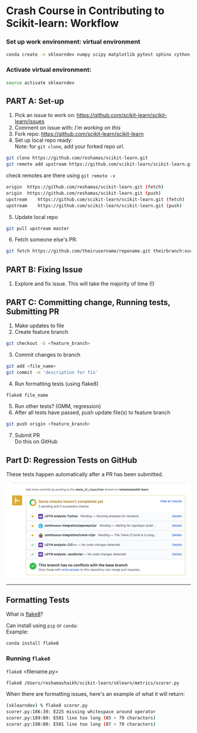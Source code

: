 # Crash Course in Contributing to Scikit-learn:  Workflow


### Set up work environment:  virtual environment
```bash
conda create -n sklearndev numpy scipy matplotlib pytest sphinx cython ipykernel
```
### Activate virtual environment:  
```bash
source activate sklearndev
```

## PART A:  Set-up

1.  Pick an issue to work on:  https://github.com/scikit-learn/scikit-learn/issues
2.  Comment on issue with:  *I'm working on this*
3.  Fork repo:  https://github.com/scikit-learn/scikit-learn
4.  Set up local repo ready:  
Note:  for `git clone`, add your forked repo url.  
```bash
git clone https://github.com/reshamas/scikit-learn.git
git remote add upstream https://github.com/scikit-learn/scikit-learn.git
```
check remotes are there using `git remote -v`
```bash
origin	https://github.com/reshamas/scikit-learn.git (fetch)
origin	https://github.com/reshamas/scikit-learn.git (push)
upstream	https://github.com/scikit-learn/scikit-learn.git (fetch)
upstream	https://github.com/scikit-learn/scikit-learn.git (push)
```
5.  Update local repo
```bash
git pull upstream master
```
6. Fetch someone else's PR:
```bash
git fetch https://github.com/theirusername/reponame.git theirbranch:ourbranch
```

## PART B:  Fixing Issue

1.  Explore and fix issue.  This will take the majority of time (!)


## PART C:  Committing change, Running tests, Submitting PR

1.  Make updates to file
2.  Create feature branch
```bash
git checkout -b <feature_branch>
```
3.  Commit changes to branch
```bash
git add <file_name>
git commit -m 'description for fix'
```
4.  Run formatting tests (using flake8)
```bash
flake8 file_name
```
5.  Run other tests?   (GMM, regression)
6.  After all tests have passed, push update file(s) to feature branch
```bash
git push origin <feature_branch>
```
7.  Submit PR  
Do this on GitHub

## Part D:  Regression Tests on GitHub
These tests happen automatically after a PR has been submitted.

<img src="images/reg_tests.png"  />
 
---

## Formatting Tests
What is [flake8](https://medium.com/python-pandemonium/what-is-flake8-and-why-we-should-use-it-b89bd78073f2)?

Can install using `pip` or `conda`:  
Example:  
```python
conda install flake8 
```

### Running `flake8`
`flake8` <filename.py>
```bash
flake8 /Users/reshamashaikh/scikit-learn/sklearn/metrics/scorer.py
```

When there are formatting issues, here's an example of what it will return:
```bash
(sklearndev) % flake8 scorer.py
scorer.py:186:39: E225 missing whitespace around operator
scorer.py:189:80: E501 line too long (85 > 79 characters)
scorer.py:190:80: E501 line too long (87 > 79 characters)
```



